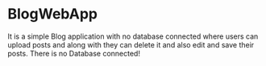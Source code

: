 # BlogWebApp
It is a simple Blog application with no database connected where users can upload posts and along with they can delete it and also edit and save their posts. There is no Database connected!
